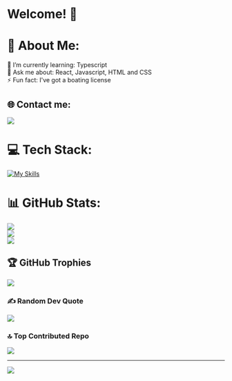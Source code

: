 # Welcome! 👋

# 💫 About Me:
🌱 I’m currently learning: Typescript<br>💬 Ask me about: React, Javascript, HTML and CSS<br>⚡ Fun fact: I've got a boating license


## 🌐 Contact me:
<a href="https://www.linkedin.com/in/federico-borrometi/" target="_blank">
   <img src="https://img.shields.io/badge/LinkedIn-0077B5?style=for-the-badge&logo=linkedin&logoColor=0e76a8&color=black">
</a>

# 💻 Tech Stack:
[![My Skills](https://skillicons.dev/icons?i=react,js,html,css,sass,nextjs,vite,firebase,git,vercel,nodejs,bootstrap,java,c,mysql,postman&perline=8)](https://skillicons.dev)

# 📊 GitHub Stats:
![](https://github-readme-stats.vercel.app/api?username=federico-init&theme=tokyonight&hide_border=false&include_all_commits=true&count_private=true)<br/>
![](https://github-readme-streak-stats.herokuapp.com/?user=federico-init&theme=tokyonight&hide_border=false)<br/>
![](https://github-readme-stats.vercel.app/api/top-langs/?username=federico-init&theme=tokyonight&hide_border=false&include_all_commits=true&count_private=true&layout=compact)

## 🏆 GitHub Trophies
![](https://github-profile-trophy.vercel.app/?username=federico-init&theme=nord&no-frame=false&no-bg=false&margin-w=4)

### ✍️ Random Dev Quote
![](https://quotes-github-readme.vercel.app/api?type=horizontal&theme=tokyonight)

### 🔝 Top Contributed Repo
![](https://github-contributor-stats.vercel.app/api?username=federico-init&limit=5&theme=tokyonight&combine_all_yearly_contributions=true)

---
[![](https://visitcount.itsvg.in/api?id=federico-init&icon=2&color=6)](https://visitcount.itsvg.in)

<!-- Proudly created with GPRM ( https://gprm.itsvg.in ) -->
